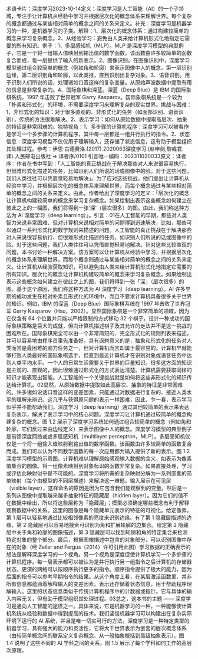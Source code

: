 

术语卡片：深度学习2023-10-14定义：深度学习是人工智能（AI）的一个子领域，专注于让计算机从经验中学习并根据层次化的概念体系来理解世界。每个复杂的概念都通过与某些相对简单的概念之间的关系来定义。补充：深度学习是机器学习的一种，是机器学习的子类。解释：1、层次化的概念体系：通过构建较简单的概念来学习复杂概念。2、从经验学习：避免由人类来给计算机形式化地指定它需要的所有知识。例子：1、多层感知机（MLP）。MLP 是深度学习模型的典型例子，它是一个将一组输入值映射到输出值的数学函数。该函数由许多较简单的函数复合而成，每一层提供了输入的新表示。2、图像识别。在图像识别中，深度学习模型通过组合较简单的概念（例如角和轮廓）来表示图像中人的概念。第一层识别边缘，第二层识别角和轮廓，以此类推，直到识别出复杂对象。3、语音识别。用于识别人们所说的话，处理诸如口音这样的复杂变量。从原始声波数据中提取有用的信息是非常复杂的。4、国际象棋和深蓝。深蓝（Deep Blue）是 IBM 的国际象棋系统，1997 年击败了世界冠军 Garry Kasparov。国际象棋系统是一个较为「朴素和形式化」的环境，不需要深度学习来理解复杂的现实世界。挑战与困难：1、非形式化的知识：对于很多直观的、非形式化的任务（如面部识别、语音识别），传统的方法很难解决。2、表示学习：如何从原始数据中提取高层次、抽象的特征是非常困难的。独特视角：1、多步骤的计算机程序：深度学习可以被看作是学习一个多步骤的计算机程序，其中每一层都是一组并行执行的指令。2、状态信息：深度学习模型不仅仅用于理解输入，还存储了状态信息，这有助于模型组织其处理过程。参考：伊恩·古德费洛.(2017).2020063深度学习.(赵申剑,黎彧君.译).人民邮电出版社 => 译者序/0101 引言唯一编码：202311020033原文：译者序：作者在书中写到：「人工智能的真正挑战在于解决那些对人来说很容易执行、但很难形式化描述的任务，比如识别人们所说的话或图像中的脸。对于这些问题，我们人类往往可以凭直觉轻易地解决」。为了应对这些挑战，他们提出让计算机从经验中学习，并根据层次化的概念体系来理解世界，而每个概念通过与某些相对简单的概念之间的关系来定义。由此，作者给出了深度学习的定义：「层次化的概念让计算机构建较简单的概念来学习复杂概念。如果绘制出表示这些概念如何建立在彼此之上的一幅图，我们将得到一张‘深’（层次很多）的图。由此，我们称这种方法为 AI 深度学习（deep learning）」。引言：01在人工智能的早期，那些对人类智力来说非常困难、但对计算机来说相对简单的问题得到迅速解决，比如，那些可以通过一系列形式化的数学规则来描述的问题。人工智能的真正挑战在于解决那些对人来说很容易执行、但很难形式化描述的任务，如识别人们所说的话或图像中的脸。对于这些问题，我们人类往往可以凭借直觉轻易地解决。针对这些比较直观的问题，本书讨论一种解决方案。该方案可以让计算机从经验中学习，并根据层次化的概念体系来理解世界，而每个概念则通过与某些相对简单的概念之间的关系来定义。让计算机从经验获取知识，可以避免由人类来给计算机形式化地指定它需要的所有知识。层次化的概念让计算机构建较简单的概念来学习复杂概念。如果绘制出表示这些概念如何建立在彼此之上的图，我们将得到一张「深」（层次很多）的图。基于这个原因，我们称这种方法为 AI 深度学习（deep learning）。AI 许多早期的成功发生在相对朴素且形式化的环境中，而且不要求计算机具备很多关于世界的知识。例如，IBM 的深蓝（Deep Blue）国际象棋系统在 1997 年击败了世界冠军 Garry Kasparov（Hsu，2002）。显然国际象棋是一个非常简单的领域，因为它仅含有 64 个位置并只能以严格限制的方式移动 32 个棋子。设计一种成功的国际象棋策略是巨大的成就，但向计算机描述棋子及其允许的走法并不是这一挑战的困难所在。国际象棋完全可以由一个非常简短的、完全形式化的规则列表来描述，并可以容易地由程序员事先准备好。具有讽刺意义的是，抽象和形式化的任务对人类而言是最困难的脑力任务之一，但对计算机而言却属于最容易的。计算机早就能够打败人类最好的国际象棋选手，但直到最近计算机才在识别对象或语音任务中达到人类平均水平。一个人的日常生活需要关于世界的巨量知识。很多这方面的知识是主观的、直观的，因此很难通过形式化的方式表达清楚。计算机需要获取同样的知识才能表现出智能。人工智能的一个关键挑战就是如何将这些非形式化的知识传达给计算机。02显然，从原始数据中提取如此高层次、抽象的特征是非常困难的。许多诸如说话口音这样的变差因素，只能通过对数据进行复杂的、接近人类水平的理解来辨识。这几乎与获得原问题的表示一样困难，因此，乍一看，表示学习似乎并不能帮助我们。深度学习（deep learning）通过其他较简单的表示来表达复杂表示，解决了表示学习中的核心问题。深度学习让计算机通过较简单的概念构建复杂的概念。图 1.2 展示了深度学习系统如何通过组合较简单的概念（例如角和轮廓，它们反过来由边线定义）来表示图像中人的概念。深度学习模型的典型例子是前馈深度网络或或多层感知机（multilayer perceptron，MLP）。多层感知机仅仅是一个将一组输入值映射到输出值的数学函数。该函数由许多较简单的函数复合而成。我们可以认为不同数学函数的每一次应用都为输入提供了新的表示。图 1.2 深度学习模型的示意图。计算机难以理解原始感观输入数据的含义，如表示为像素值集合的图像。将一组像素映射到对象标识的函数非常复杂。如果直接处理，学习或评估此映射似乎是不可能的。深度学习将所需的复杂映射分解为一系列嵌套的简单映射（每个由模型的不同层描述）来解决这一难题。输入展示在可见层（visible layer），这样命名的原因是因为它包含我们能观察到的变量。然后是一系列从图像中提取越来越多抽象特征的隐藏层（hidden layer）。因为它们的值不在数据中给出，所以将这些层称为「隐藏层」；模型必须确定哪些概念有利于解释观察数据中的关系。这里的图像是每个隐藏单元表示的特征的可视化。给定像素，第 1 层可以轻易地通过比较相邻像素的亮度来识别边缘。有了第 1 隐藏层描述的边缘，第 2 隐藏层可以容易地搜索可识别为角和扩展轮廓的边集合。给定第 2 隐藏层中关于角和轮廓的图像描述，第 3 隐藏层可以找到轮廓和角的特定集合来检测特定对象的整个部分。最后，根据图像描述中包含的对象部分，可以识别图像中存在的对象（经 Zeiler and Fergus（2014）许可引用此图）学习数据的正确表示的想法是解释深度学习的一个视角。另一个视角是深度促使计算机学习一个多步骤的计算机程序。每一层表示都可以被认为是并行执行另一组指令之后计算机的存储器状态。更深的网络可以按顺序执行更多的指令。顺序指令提供了极大的能力，因为后面的指令可以参考早期指令的结果。从这个角度上看，在某层激活函数里，并非所有信息都蕴涵着解释输入的变差因素。表示还存储着状态信息，用于帮助程序理解输入。这里的状态信息类似于传统计算机程序中的计数器或指针。它与具体的输入内容无关，但有助于模型组织其处理过程。03总之，这本书的主题 —— 深度学习是通向人工智能的途径之一。具体来说，它是机器学习的一种，一种能够使计算机系统从经验和数据中得到提高的技术。我们坚信机器学习可以构建出在复杂实际环境下运行的 AI 系统，并且是唯一切实可行的方法。深度学习是一种特定类型的机器学习，具有强大的能力和灵活性，它将大千世界表示为嵌套的层次概念体系（由较简单概念间的联系定义复杂概念、从一般抽象概括到高级抽象表示）。图 1.4 说明了这些不同的 AI 学科之间的关系。图 1.5 展示了每个学科如何工作的高层次原理。